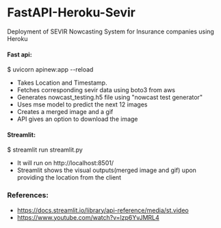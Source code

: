 # FastAPI-Heroku-Sevir
Deployment of SEVIR Nowcasting System for Insurance companies using Heroku

#### Fast api:
$ uvicorn apinew:app --reload

- Takes Location and Timestamp.
- Fetches corresponding sevir data using boto3 from aws 
- Generates nowcast_testing.h5 file using "nowcast test generator"
- Uses mse model to predict the next 12 images
- Creates a merged image and a gif
- API gives an option to download the image



#### Streamlit:
$ streamlit run streamlit.py

- It will run on http://localhost:8501/ 
- Streamlit shows the visual outputs(merged image and gif) upon providing the location from the client


### References:
- https://docs.streamlit.io/library/api-reference/media/st.video
- https://www.youtube.com/watch?v=lzp6YvJMRL4
